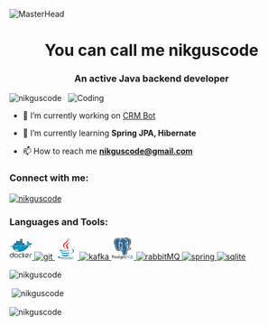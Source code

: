 ![MasterHead](https://i.pinimg.com/originals/37/4a/9c/374a9ce6182b7a8aafd8c6ea6b698ff3.gif)
<h1 align="center">You can call me nikguscode</h1>
<h3 align="center">An active Java backend developer</h3>
<img align="right" alt="Coding" width="400" src="https://i.pinimg.com/originals/f5/1c/60/f51c60112154d8fb8e5286b4caaf4627.gif">

<p align="left"> <img src="https://komarev.com/ghpvc/?username=nikguscode&label=Profile%20views&color=0e75b6&style=flat" alt="nikguscode" /> </p>

- 🔭 I’m currently working on [CRM Bot](https://github.com/nikguscode/CRMBot)

- 🌱 I’m currently learning **Spring JPA, Hibernate**

- 📫 How to reach me **nikguscode@gmail.com**

<h3 align="left">Connect with me:</h3>
<p align="left">
<a href="https://www.leetcode.com/nikguscode" target="blank"><img align="center" src="https://raw.githubusercontent.com/rahuldkjain/github-profile-readme-generator/master/src/images/icons/Social/leet-code.svg" alt="nikguscode" height="30" width="40" /></a>
</p>

<h3 align="left">Languages and Tools:</h3>
<p align="left"> <a href="https://www.docker.com/" target="_blank" rel="noreferrer"> <img src="https://raw.githubusercontent.com/devicons/devicon/master/icons/docker/docker-original-wordmark.svg" alt="docker" width="40" height="40"/> </a> <a href="https://git-scm.com/" target="_blank" rel="noreferrer"> <img src="https://www.vectorlogo.zone/logos/git-scm/git-scm-icon.svg" alt="git" width="40" height="40"/> </a> <a href="https://www.java.com" target="_blank" rel="noreferrer"> <img src="https://raw.githubusercontent.com/devicons/devicon/master/icons/java/java-original.svg" alt="java" width="40" height="40"/> </a> <a href="https://kafka.apache.org/" target="_blank" rel="noreferrer"> <img src="https://www.vectorlogo.zone/logos/apache_kafka/apache_kafka-icon.svg" alt="kafka" width="40" height="40"/> </a> <a href="https://www.postgresql.org" target="_blank" rel="noreferrer"> <img src="https://raw.githubusercontent.com/devicons/devicon/master/icons/postgresql/postgresql-original-wordmark.svg" alt="postgresql" width="40" height="40"/> </a> <a href="https://www.rabbitmq.com" target="_blank" rel="noreferrer"> <img src="https://www.vectorlogo.zone/logos/rabbitmq/rabbitmq-icon.svg" alt="rabbitMQ" width="40" height="40"/> </a> <a href="https://spring.io/" target="_blank" rel="noreferrer"> <img src="https://www.vectorlogo.zone/logos/springio/springio-icon.svg" alt="spring" width="40" height="40"/> </a> <a href="https://www.sqlite.org/" target="_blank" rel="noreferrer"> <img src="https://www.vectorlogo.zone/logos/sqlite/sqlite-icon.svg" alt="sqlite" width="40" height="40"/> </a> </p>

<p><img align="center" src="https://github-readme-stats.vercel.app/api/top-langs?username=nikguscode&show_icons=true&locale=en&layout=compact" alt="nikguscode" /></p>

<p>&nbsp;<img align="center" src="https://github-readme-stats.vercel.app/api?username=nikguscode&show_icons=true&locale=en" alt="nikguscode" /></p>

<p><img align="center" src="https://github-readme-streak-stats.herokuapp.com/?user=nikguscode&" alt="nikguscode" /></p>

